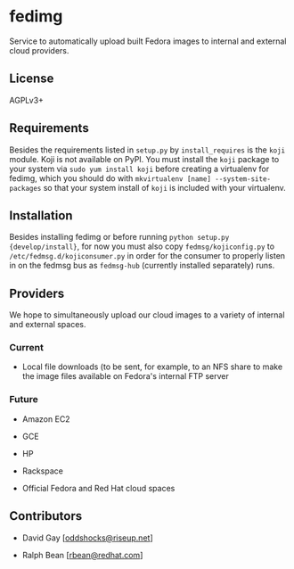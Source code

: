 # fedimg

Service to automatically upload built Fedora images to internal and external
cloud providers.

## License

AGPLv3+

## Requirements

Besides the requirements listed in `setup.py` by `install_requires` is the
`koji` module.  Koji is not available on PyPI. You must install the `koji`
package to your system via `sudo yum install koji` before creating a
virtualenv for fedimg, which you should do with `mkvirtualenv [name]
--system-site-packages` so that your system install of `koji` is included with
your virtualenv.

## Installation

Besides installing fedimg or before running `python setup.py {develop/install}`,
for now you must also copy `fedmsg/kojiconfig.py` to
`/etc/fedmsg.d/kojiconsumer.py` in order for the consumer to properly listen in
on the fedmsg bus as `fedmsg-hub` (currently installed separately) runs.

## Providers

We hope to simultaneously upload our cloud images to a variety of internal and
external spaces.

### Current

* Local file downloads (to be sent, for example, to an NFS share to make the
  image files available on Fedora's internal FTP server

### Future

* Amazon EC2

* GCE

* HP

* Rackspace

* Official Fedora and Red Hat cloud spaces

## Contributors

* David Gay [oddshocks@riseup.net]

* Ralph Bean [rbean@redhat.com]
